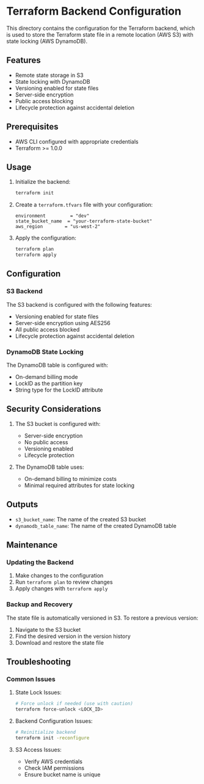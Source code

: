 # Terraform Backend Configuration

This directory contains the configuration for the Terraform backend, which is used to store the Terraform state file in a remote location (AWS S3) with state locking (AWS DynamoDB).

## Features

- Remote state storage in S3
- State locking with DynamoDB
- Versioning enabled for state files
- Server-side encryption
- Public access blocking
- Lifecycle protection against accidental deletion

## Prerequisites

- AWS CLI configured with appropriate credentials
- Terraform >= 1.0.0

## Usage

1. Initialize the backend:
   ```bash
   terraform init
   ```

2. Create a `terraform.tfvars` file with your configuration:
   ```hcl
   environment         = "dev"
   state_bucket_name  = "your-terraform-state-bucket"
   aws_region        = "us-west-2"
   ```

3. Apply the configuration:
   ```bash
   terraform plan
   terraform apply
   ```

## Configuration

### S3 Backend

The S3 backend is configured with the following features:
- Versioning enabled for state files
- Server-side encryption using AES256
- All public access blocked
- Lifecycle protection against accidental deletion

### DynamoDB State Locking

The DynamoDB table is configured with:
- On-demand billing mode
- LockID as the partition key
- String type for the LockID attribute

## Security Considerations

1. The S3 bucket is configured with:
   - Server-side encryption
   - No public access
   - Versioning enabled
   - Lifecycle protection

2. The DynamoDB table uses:
   - On-demand billing to minimize costs
   - Minimal required attributes for state locking

## Outputs

- `s3_bucket_name`: The name of the created S3 bucket
- `dynamodb_table_name`: The name of the created DynamoDB table

## Maintenance

### Updating the Backend

1. Make changes to the configuration
2. Run `terraform plan` to review changes
3. Apply changes with `terraform apply`

### Backup and Recovery

The state file is automatically versioned in S3. To restore a previous version:
1. Navigate to the S3 bucket
2. Find the desired version in the version history
3. Download and restore the state file

## Troubleshooting

### Common Issues

1. State Lock Issues:
   ```bash
   # Force unlock if needed (use with caution)
   terraform force-unlock <LOCK_ID>
   ```

2. Backend Configuration Issues:
   ```bash
   # Reinitialize backend
   terraform init -reconfigure
   ```

3. S3 Access Issues:
   - Verify AWS credentials
   - Check IAM permissions
   - Ensure bucket name is unique 